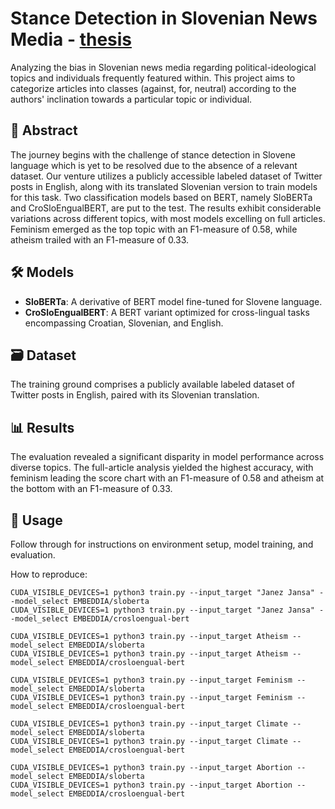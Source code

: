 # Stance Detection in Slovenian News Media - [thesis](https://repozitorij.uni-lj.si/Dokument.php?id=166289&lang=slv)

Analyzing the bias in Slovenian news media regarding political-ideological topics and individuals frequently featured within. This project aims to categorize articles into classes (against, for, neutral) according to the authors' inclination towards a particular topic or individual. 

## 🚀 Abstract
The journey begins with the challenge of stance detection in Slovene language which is yet to be resolved due to the absence of a relevant dataset. Our venture utilizes a publicly accessible labeled dataset of Twitter posts in English, along with its translated Slovenian version to train models for this task. Two classification models based on BERT, namely SloBERTa and CroSloEngualBERT, are put to the test. The results exhibit considerable variations across different topics, with most models excelling on full articles. Feminism emerged as the top topic with an F1-measure of 0.58, while atheism trailed with an F1-measure of 0.33.

## 🛠 Models
- **SloBERTa**: A derivative of BERT model fine-tuned for Slovene language.
- **CroSloEngualBERT**: A BERT variant optimized for cross-lingual tasks encompassing Croatian, Slovenian, and English.

## 🗃 Dataset
The training ground comprises a publicly available labeled dataset of Twitter posts in English, paired with its Slovenian translation.

## 📊 Results
The evaluation revealed a significant disparity in model performance across diverse topics. The full-article analysis yielded the highest accuracy, with feminism leading the score chart with an F1-measure of 0.58 and atheism at the bottom with an F1-measure of 0.33.

## 🚀 Usage
Follow through for instructions on environment setup, model training, and evaluation.

How to reproduce: 

```
CUDA_VISIBLE_DEVICES=1 python3 train.py --input_target "Janez Jansa" --model_select EMBEDDIA/sloberta
CUDA_VISIBLE_DEVICES=1 python3 train.py --input_target "Janez Jansa" --model_select EMBEDDIA/crosloengual-bert
```

```
CUDA_VISIBLE_DEVICES=1 python3 train.py --input_target Atheism --model_select EMBEDDIA/sloberta
CUDA_VISIBLE_DEVICES=1 python3 train.py --input_target Atheism --model_select EMBEDDIA/crosloengual-bert
```

```
CUDA_VISIBLE_DEVICES=1 python3 train.py --input_target Feminism --model_select EMBEDDIA/sloberta
CUDA_VISIBLE_DEVICES=1 python3 train.py --input_target Feminism --model_select EMBEDDIA/crosloengual-bert
```

```
CUDA_VISIBLE_DEVICES=1 python3 train.py --input_target Climate --model_select EMBEDDIA/sloberta
CUDA_VISIBLE_DEVICES=1 python3 train.py --input_target Climate --model_select EMBEDDIA/crosloengual-bert
```

```
CUDA_VISIBLE_DEVICES=1 python3 train.py --input_target Abortion --model_select EMBEDDIA/sloberta
CUDA_VISIBLE_DEVICES=1 python3 train.py --input_target Abortion --model_select EMBEDDIA/crosloengual-bert
```
